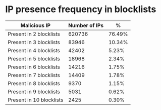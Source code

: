 # IP presence frequency in blocklists
| Malicious IP | Number of IPs | % |
|----|----|----|
| Present in 2 blocklists | 620736 | 76.49% |
| Present in 3 blocklists | 83946 | 10.34% |
| Present in 4 blocklists | 42402 | 5.23% |
| Present in 5 blocklists | 18968 | 2.34% |
| Present in 6 blocklists | 14216 | 1.75% |
| Present in 7 blocklists | 14409 | 1.78% |
| Present in 8 blocklists | 9370 | 1.15% |
| Present in 9 blocklists | 5031 | 0.62% |
| Present in 10 blocklists | 2425 | 0.30% |
